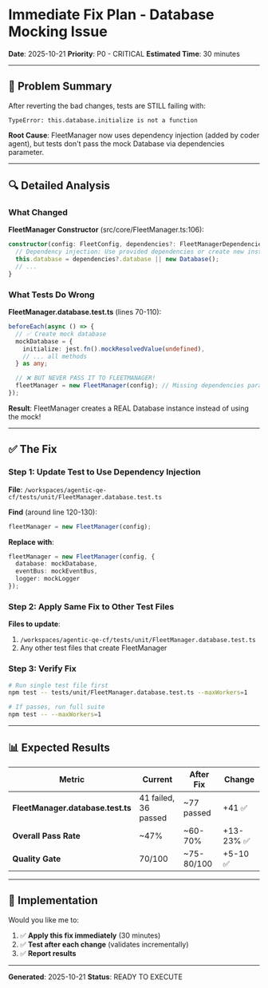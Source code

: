 # Immediate Fix Plan - Database Mocking Issue

**Date**: 2025-10-21
**Priority**: P0 - CRITICAL
**Estimated Time**: 30 minutes

---

## 🎯 Problem Summary

After reverting the bad changes, tests are STILL failing with:
```
TypeError: this.database.initialize is not a function
```

**Root Cause**: FleetManager now uses dependency injection (added by coder agent), but tests don't pass the mock Database via dependencies parameter.

---

## 🔍 Detailed Analysis

### What Changed

**FleetManager Constructor** (src/core/FleetManager.ts:106):
```typescript
constructor(config: FleetConfig, dependencies?: FleetManagerDependencies) {
  // Dependency injection: Use provided dependencies or create new instances
  this.database = dependencies?.database || new Database();
  // ...
}
```

### What Tests Do Wrong

**FleetManager.database.test.ts** (lines 70-110):
```typescript
beforeEach(async () => {
  // ✅ Create mock database
  mockDatabase = {
    initialize: jest.fn().mockResolvedValue(undefined),
    // ... all methods
  } as any;

  // ❌ BUT NEVER PASS IT TO FLEETMANAGER!
  fleetManager = new FleetManager(config); // Missing dependencies parameter!
});
```

**Result**: FleetManager creates a REAL Database instance instead of using the mock!

---

## ✅ The Fix

### Step 1: Update Test to Use Dependency Injection

**File**: `/workspaces/agentic-qe-cf/tests/unit/FleetManager.database.test.ts`

**Find** (around line 120-130):
```typescript
fleetManager = new FleetManager(config);
```

**Replace with**:
```typescript
fleetManager = new FleetManager(config, {
  database: mockDatabase,
  eventBus: mockEventBus,
  logger: mockLogger
});
```

### Step 2: Apply Same Fix to Other Test Files

**Files to update**:
1. `/workspaces/agentic-qe-cf/tests/unit/FleetManager.database.test.ts`
2. Any other test files that create FleetManager

### Step 3: Verify Fix

```bash
# Run single test file first
npm test -- tests/unit/FleetManager.database.test.ts --maxWorkers=1

# If passes, run full suite
npm test -- --maxWorkers=1
```

---

## 📊 Expected Results

| Metric | Current | After Fix | Change |
|--------|---------|-----------|--------|
| **FleetManager.database.test.ts** | 41 failed, 36 passed | ~77 passed | +41 ✅ |
| **Overall Pass Rate** | ~47% | ~60-70% | +13-23% ✅ |
| **Quality Gate** | 70/100 | ~75-80/100 | +5-10 ✅ |

---

## 🚀 Implementation

Would you like me to:
1. ✅ **Apply this fix immediately** (30 minutes)
2. ✅ **Test after each change** (validates incrementally)
3. ✅ **Report results**

---

**Generated**: 2025-10-21
**Status**: READY TO EXECUTE
